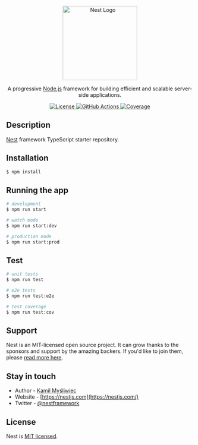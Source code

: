 <p align="center">
  <a href="http://nestjs.com/" target="blank"><img src="https://nestjs.com/img/logo-small.svg" width="200" alt="Nest Logo" /></a>
</p>

<p align="center">A progressive <a href="http://nodejs.org" target="_blank">Node.js</a> framework for building efficient and scalable server-side applications.</p>

<p align="center">
  <a href="https://github.com/easytechupc/waw-backend-ts/blob/main/LICENSE" target="_blank">
    <img src="https://img.shields.io/github/license/easytechupc/waw-backend-ts" alt="License" />
  </a>
  <a href="https://github.com/easytechupc/waw-backend-ts/actions/workflows/node.yml" target="_blank">
    <img src="https://img.shields.io/github/workflow/status/easytechupc/waw-backend-ts/node" alt="GitHub Actions" />
  </a>
  <a href="https://codecov.io/gh/easytechupc/waw-backend-ts" target="_blank">
    <img src="https://img.shields.io/codecov/c/github/easytechupc/waw-backend-ts?token=90OQ2UEM1L" alt="Coverage" />
  </a>
</p>

## Description

[Nest](https://github.com/nestjs/nest) framework TypeScript starter repository.

## Installation

```bash
$ npm install
```

## Running the app

```bash
# development
$ npm run start

# watch mode
$ npm run start:dev

# production mode
$ npm run start:prod
```

## Test

```bash
# unit tests
$ npm run test

# e2e tests
$ npm run test:e2e

# test coverage
$ npm run test:cov
```

## Support

Nest is an MIT-licensed open source project. It can grow thanks to the sponsors and support by the amazing backers. If you'd like to join them, please [read more here](https://docs.nestjs.com/support).

## Stay in touch

- Author - [Kamil Myśliwiec](https://kamilmysliwiec.com)
- Website - [https://nestjs.com](https://nestjs.com/)
- Twitter - [@nestframework](https://twitter.com/nestframework)

## License

Nest is [MIT licensed](LICENSE).
